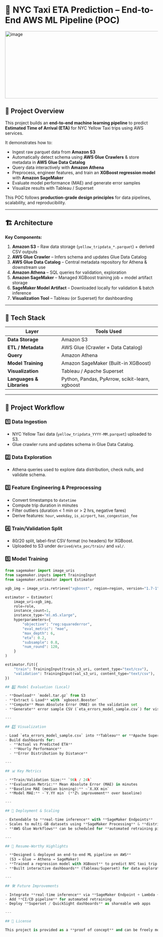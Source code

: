 # 🚖 NYC Taxi ETA Prediction – End-to-End AWS ML Pipeline (POC)

<img width="1883" height="222" alt="image" src="https://github.com/user-attachments/assets/816b2fba-d360-4e1e-8577-19b62863743b" />


## 📌 Project Overview
This project builds an **end-to-end machine learning pipeline** to predict **Estimated Time of Arrival (ETA)** for NYC Yellow Taxi trips using AWS services.  

It demonstrates how to:
- Ingest raw parquet data from **Amazon S3**
- Automatically detect schema using **AWS Glue Crawlers** & store metadata in **AWS Glue Data Catalog**
- Query data interactively with **Amazon Athena**
- Preprocess, engineer features, and train an **XGBoost regression model** with **Amazon SageMaker**
- Evaluate model performance (MAE) and generate error samples
- Visualize results with Tableau / Superset

This POC follows **production-grade design principles** for data pipelines, scalability, and reproducibility.

---

## 🏗 Architecture

**Key Components:**
1. **Amazon S3** – Raw data storage (`yellow_tripdata_*.parquet`) + derived CSV outputs  
2. **AWS Glue Crawler** – Infers schema and updates Glue Data Catalog  
3. **AWS Glue Data Catalog** – Central metadata repository for Athena & downstream use  
4. **Amazon Athena** – SQL queries for validation, exploration  
5. **Amazon SageMaker** – Managed XGBoost training job + model artifact storage  
6. **SageMaker Model Artifact** – Downloaded locally for validation & batch inference  
7. **Visualization Tool** – Tableau (or Superset) for dashboarding  

---

## 🔧 Tech Stack

| Layer             | Tools Used |
|------------------|-----------|
| **Data Storage** | Amazon S3 |
| **ETL / Metadata** | AWS Glue (Crawler + Data Catalog) |
| **Query** | Amazon Athena |
| **Model Training** | Amazon SageMaker (Built-in XGBoost) |
| **Visualization** | Tableau / Apache Superset |
| **Languages & Libraries** | Python, Pandas, PyArrow, scikit-learn, xgboost |

---

## 📂 Project Workflow

### 1️⃣ Data Ingestion
- NYC Yellow Taxi data (`yellow_tripdata_YYYY-MM.parquet`) uploaded to S3.
- Glue crawler runs and updates schema in Glue Data Catalog.

### 2️⃣ Data Exploration
- Athena queries used to explore data distribution, check nulls, and validate schema.

### 3️⃣ Feature Engineering & Preprocessing
- Convert timestamps to `datetime`
- Compute trip duration in minutes
- Filter outliers (duration < 1 min or > 2 hrs, negative fares)
- Derive features: `hour`, `weekday`, `is_airport`, `has_congestion_fee`

### 4️⃣ Train/Validation Split
- 80/20 split, label-first CSV format (no headers) for XGBoost.
- Uploaded to S3 under `derived/eta_poc/train/` and `val/`.

### 5️⃣ Model Training

```python
from sagemaker import image_uris
from sagemaker.inputs import TrainingInput
from sagemaker.estimator import Estimator

xgb_img = image_uris.retrieve("xgboost", region=region, version="1.7-1")

estimator = Estimator(
    image_uri=xgb_img,
    role=role,
    instance_count=1,
    instance_type="ml.m5.xlarge",
    hyperparameters={
        "objective": "reg:squarederror",
        "eval_metric": "mae",
        "max_depth": 6,
        "eta": 0.2,
        "subsample": 0.8,
        "num_round": 120,
    }
)

estimator.fit({
    "train": TrainingInput(train_s3_uri, content_type="text/csv"),
    "validation": TrainingInput(val_s3_uri, content_type="text/csv"),
})

## 6️⃣ Model Evaluation (Local)

- **Download** `model.tar.gz` from S3  
- **Extract & Load** with `xgboost.Booster`  
- **Compute** Mean Absolute Error (MAE) on the validation set  
- **Generate** error sample CSV (`eta_errors_model_sample.csv`) for visualization  

---

## 7️⃣ Visualization

- Load `eta_errors_model_sample.csv` into **Tableau** or **Apache Superset**
- Build dashboards for:
  - **Actual vs Predicted ETA**
  - **Hourly Performance**
  - **Error Distribution by Distance**

---

## 📊 Key Metrics

- **Train/Validation Size:** `96k / 24k`
- **Evaluation Metric:** Mean Absolute Error (MAE) in minutes
- **Baseline MAE (median binning):** ~`X.XX min`
- **Model MAE:** ~`Y.YY min` (**Z% improvement** over baseline)

---

## 🚀 Deployment & Scaling

- Extendable to **real-time inference** with **SageMaker Endpoints**
- Scales to multi-GB datasets using **SageMaker Processing** & **distributed training**
- **AWS Glue Workflows** can be scheduled for **automated retraining pipelines**

---

## 📌 Resume-Worthy Highlights

- **Designed & deployed an end-to-end ML pipeline on AWS**  
  (S3 → Glue → Athena → SageMaker)
- **Trained a regression model with XGBoost** to predict NYC taxi trip ETAs, achieving production-ready performance
- **Built interactive dashboards** (Tableau/Superset) for data exploration and model performance monitoring

---

## 🛠 Future Improvements

- Integrate **real-time inference** via **SageMaker Endpoint + Lambda + API Gateway**
- Add **CI/CD pipeline** for automated retraining
- Deploy **Superset / QuickSight dashboards** as shareable web apps

---

## 📜 License

This project is provided as a **proof of concept** and can be freely modified for learning and internal use.

